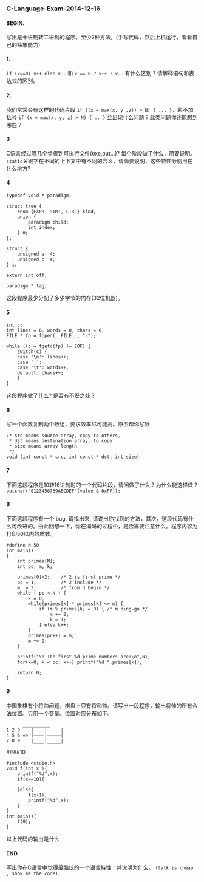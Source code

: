 ### C-Language-Exam-2014-12-16
#### BEGIN.
写出是十进制转二进制的程序。至少2种方法。(手写代码，然后上机运行，看看自己的抽象能力)

#### 1.
`if (x==0) x++ else x--` 和 `x == 0 ? x++ : x--` 有什么区别 ? 请解释语句和表达式的区别。
#### 2.
我们常常会有这样的代码片段 `if ((x = max(x, y ,z)) > N) { ... }`，若不加括号
`if (x = max(x, y, z) > N) { .. }` 会出现什么问题 ? 此类问题你还能想到哪些 ?

#### 3
C语言经过哪几个步骤到可执行文件(exe,out...)? 每个阶段做了什么，简要说明。
`static`关键字在不同的上下文中有不同的含义，请简要说明，这些特性分别用在什么地方?

#### 4
```
typedef void * paradigm;

struct tree {
    enum {EXPR, STMT, CTRL} kind;
    union {
        paradigm child;
        int index;
    } u;
};

struct {
    unsigned a: 4;
    unsigned b: 4;
} i;

extern int off;

paradigm * tag;
```
这段程序最少分配了多少字节的内存(32位机器)。

#### 5
```
int c;
int lines = 0, words = 0, chars = 0;
FILE * fp = fopen(__FILE__, "r");

while ((c = fgetc(fp) != EOF) {
    switch(c) {
    case '\n': lines++;
    case ' ':
    case '\t': words++;
    default: chars++;
    }
}
```
这段程序做了什么? 是否有不妥之处 ?

#### 6
写一个函数复制两个数组，要求效率尽可能高。原型帮你写好
```
/* src means source array, copy to others,
 * dst means destination array, to copy.
 * size means array length 
 */
void (int const * src, int const * dst, int size)
```

#### 7
下面这段程序是10转16进制时的一个代码片段，请问做了什么 ? 为什么能这样做 ?
`putchar("0123456789ABCDEF"[value & 0xFF]);`

#### 8
下面这段程序有一个 bug, 请找出来, 请说出你找到的方法，其次，这段代码有什么可改进的。由此回想一下，你在编码的过程中，是否需要注意什么。程序内容为打印50以内的质数。
```
#define N 50
int main()
{
    int primes[N];
	int pc, m, k;

    primes[0]=2;    /* 2 is first prime */
	pc = 1;         /* 2 include */
	m  = 3;         /* from 3 begin */
	while ( pc < N ) {
	    k = 0;
	    while(primes[k] * primes[k] <= m) {
		    if (m % primes[k] = 0) { /* m bing-go */
		        m += 2;
		        k = 1;
		    } else k++;
        }
	    primes[pc++] = m;
	    m += 2;
	}
	
    printf("\n The first %d prime numbers are:\n",N);
	for(k=0; k < pc; k++) printf("%d ",primes[k]);
    
    return 0;
}
```

#### 9
中国象棋有个将帅问题，棋盘上只有将和帅。请写出一段程序，输出将帅的所有合法位置。只用一个变量。位置对应分布如下。
```
	  __________
1 2 3    |    |     |
4 5 6 => |————|—————|
7 8 9    |____|_____|
```

####10

```
#include <stdio.h>
void f(int x ){
    printf("%d",x);
    if(x==10){
    	
    }else{
        f(x+1);
        printf("%d",x);
    }   
}
int main(){
    f(0);
}
```

以上代码的输出是什么

#### END.
写出你在C语言中觉得最酷炫的一个语言特性！并说明为什么。
`(talk is cheap , show me the code)`
